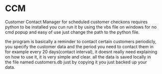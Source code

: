 # CCM
Customer Contact Manager for scheduled customer checkons
requires python to be installed
you cun run it by using the vbs file on windows for no cmd popup and easy of use just change the path to the python file.

the program is basically a reminder to contact certain customers periodicly, you specify the customer data and the period you need to contact them in for example every 20 days(contact interval), it doesnt really need explaining on how to use it, it is very simple and clear.
all the data is saved locally in the file named customers.db just by copying it you just backed up your data.

